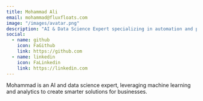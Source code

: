 ```yaml
---
title: Mohammad Ali
email: mohammad@fluxfloats.com
image: "/images/avatar.png"
description: "AI & Data Science Expert specializing in automation and predictive analytics."
social:
  - name: github
    icon: FaGithub
    link: https://github.com
  - name: linkedin
    icon: FaLinkedin
    link: https://linkedin.com
---
```


Mohammad is an AI and data science expert, leveraging machine learning and analytics to create smarter solutions for businesses.
